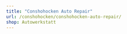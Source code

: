 ```yaml
---
title: "Conshohocken Auto Repair"
url: /conshohocken/conshohocken-auto-repair/
shop: Autowerkstatt
---
```

